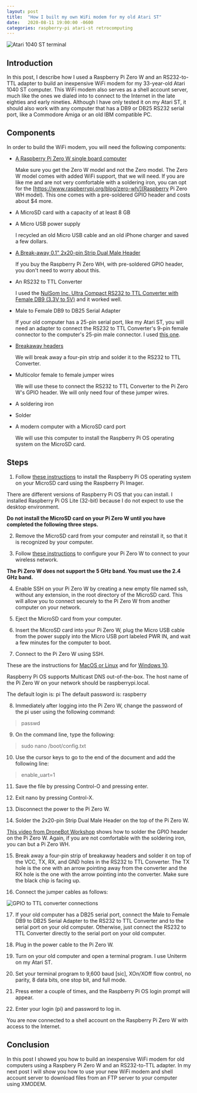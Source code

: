 ```yaml
---
layout: post
title:  "How I built my own WiFi modem for my old Atari ST"
date:   2020-08-11 19:00:00 -0600
categories: raspberry-pi atari-st retrocomputing 
---
```


![Atari 1040 ST terminal](/img/atari_st_terminal.jpeg)

## Introduction

In this post, I describe how I used a Raspberry Pi Zero W and an RS232-to-TTL adapter to build an inexpensive WiFi modem for my 33-year-old Atari 1040 ST computer. This WiFi modem also serves as a shell account server, much like the ones we dialed into to connect to the Internet in the late eighties and early nineties. Although I have only tested it on my Atari ST, it should also work with any computer that has a DB9 or DB25 RS232 serial port, like a Commodore Amiga or an old IBM compatible PC.

## Components

In order to build the WiFi modem, you will need the following components:

* [A Raspberry Pi Zero W single board computer](https://www.raspberrypi.org/products/raspberry-pi-zero-w/)

  Make sure you get the Zero W model and not the Zero model. The Zero W model comes with added WiFi support, that we will need. If you are like me and are not very comfortable with a soldering iron, you can opt for the [https://www.raspberrypi.org/blog/zero-wh/](Raspberry Pi Zero WH model). This one comes with a pre-soldered GPIO header and costs about $4 more. 

* A MicroSD card with a capacity of at least 8 GB

* A Micro USB power supply

  I recycled an old Micro USB cable and an old iPhone charger and saved a few dollars.

* [A Break-away 0.1" 2x20-pin Strip Dual Male Header](https://www.adafruit.com/product/2822)

  If you buy the Raspberry Pi Zero WH, with pre-soldered GPIO header, you don't need to worry about this. 

* An RS232 to TTL Converter

  I used the [NulSom Inc. Ultra Compact RS232 to TTL Converter with Female DB9 (3.3V to 5V)](https://www.amazon.com/gp/product/B00OPTOKI0) and it worked well.

* Male to Female DB9 to DB25 Serial Adapter  

  If your old computer has a 25-pin serial port, like my Atari ST, you will need an adapter to connect the RS232 to TTL Converter's 9-pin female connector to the computer's 25-pin male connector. I used [this one](https://www.amazon.com/gp/product/B000087RYP).

* [Breakaway headers](https://www.sparkfun.com/products/116)

  We will break away a four-pin strip and solder it to the RS232 to TTL Converter.

* Multicolor female to female jumper wires

  We will use these to connect the RS232 to TTL Converter to the Pi Zero W's GPIO header. We will only need four of these jumper wires.

* A soldering iron

* Solder

* A modern computer with a MicroSD card port

  We will use this computer to install the Raspberry Pi OS operating system on the MicroSD card. 

## Steps

1. Follow [these instructions](https://www.raspberrypi.org/documentation/installation/installing-images/) to install the Raspberry Pi OS operating system on your MicroSD card using the Raspberry Pi Imager.

  There are different versions of Raspberry Pi OS that you can install. I installed Raspberry Pi OS Lite (32-bit) because I do not expect to use the desktop environment.

   **Do not install the MicroSD card on your Pi Zero W until you have completed the following three steps.**

2. Remove the MicroSD card from your computer and reinstall it, so that it is recognized by your computer.

3. Follow [these instructions](https://www.raspberrypi.org/documentation/configuration/wireless/headless.md) to configure your Pi Zero W to connect to your wireless network.

  **The Pi Zero W does not support the 5 GHz band. You must use the 2.4 GHz band.**

4. Enable SSH on your Pi Zero W by creating a new empty file named ssh, without any extension, in the root directory of the MicroSD card. This will allow you to connect securely to the Pi Zero W from another computer on your network.

5. Eject the MicroSD card from your computer.

6. Insert the MicroSD card into your Pi Zero W, plug the Micro USB cable from the power supply into the Micro USB port labeled PWR IN, and wait a few minutes for the computer to boot.

7. Connect to the Pi Zero W using SSH. 

  These are the instructions for [MacOS or Linux](https://www.raspberrypi.org/documentation/remote-access/ssh/unix.md) and for [Windows 10](https://www.raspberrypi.org/documentation/remote-access/ssh/windows10.md).

  Raspberry Pi OS supports Multicast DNS out-of-the-box. The host name of the Pi Zero W on your network should be raspberrypi.local. 

  The default login is: pi
  The default password is: raspberry 

8. Immediately after logging into the Pi Zero W, change the password of the pi user using the following command:
>
> passwd

9. On the command line, type the following:
>
>sudo nano /boot/config.txt

10. Use the cursor keys to go to the end of the document and add the following line:
>
> enable_uart=1

11. Save the file by pressing Control-O and pressing enter.

12. Exit nano by pressing Control-X.

13. Disconnect the power to the Pi Zero W.

14. Solder the 2x20-pin Strip Dual Male Header on the top of the Pi Zero W.

  [This video from DroneBot Workshop](https://www.youtube.com/watch?v=jYKzsLmMV6o) shows how to solder the GPIO header on the Pi Zero W. Again, if you are not comfortable with the soldering iron, you can but a Pi Zero WH.

15. Break away a four-pin strip of breakaway headers and solder it on top of the VCC, TX, RX, and GND holes in the RS232 to TTL Converter. The TX hole is the one with an arrow pointing away from the converter and the RX hole is the one with the arrow pointing into the converter. Make sure the black chip is facing up.

16. Connect the jumper cables as follows:

  ![GPIO to TTL converter connections](https://images-na.ssl-images-amazon.com/images/I/71rqEn-pyBL._AC_SL1287_.jpg "Pin 1 in GPIO to VCC in TTL; pin 6 in GPIO to GND in TTL; pin 8 in GPIO to RX in TTL; and pin 10 in GPIO to TX in TTL.")

17. If your old computer has a DB25 serial port, connect the Male to Female DB9 to DB25 Serial Adapter to the RS232 to TTL Converter and to the serial port on your old computer. Otherwise, just connect the RS232 to TTL Converter directly to the serial port on your old computer.

18. Plug in the power cable to the Pi Zero W.

19. Turn on your old computer and open a terminal program. I use Uniterm on my Atari ST. 

20. Set your terminal program to 9,600 baud [sic], XOn/XOff flow control, no parity, 8 data bits, one stop bit, and full mode.   

21. Press enter a couple of times, and the Raspberry Pi OS login prompt will appear.

22. Enter your login (pi) and password to log in.

You are now connected to a shell account on the Raspberry Pi Zero W with access to the Internet.

## Conclusion

In this post I showed you how to build an inexpensive WiFi modem for old computers using a Raspbery Pi Zero W and an RS232-to-TTL adapter. In my next post I will show you how to use your new WiFi modem and shell account server to download files from an FTP server to your computer using XMODEM.